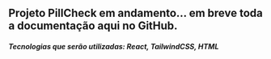 <h2>Projeto PillCheck em andamento... em breve toda a documentação aqui no GitHub. </h2>
<h5>Tecnologias que serão utilizadas: React, TailwindCSS, HTML</h5>
